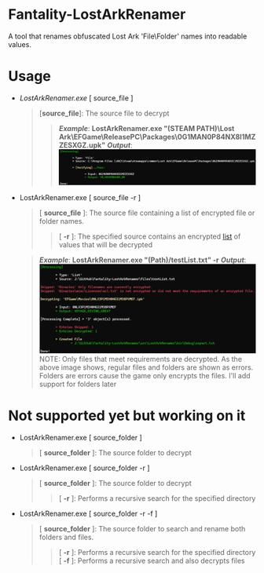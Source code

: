 # Fantality-LostArkRenamer
[](https://github.com/Twigzie/Fantality-LostArkRenamer#fantality-lostarkrenamer)

A tool that renames obfuscated Lost Ark 'File\Folder' names into readable values.

# Usage

 - *LostArkRenamer.exe* [ source_file ]
	 > [**source_file**]: The source file to decrypt
	 >> ***Example***: **LostArkRenamer.exe "(STEAM PATH)\Lost Ark\EFGame\ReleasePC\Packages\0G1MAN0P84NX8I1MZZESXGZ.upk"**
	 >***Output***: 
	 >![](https://github.com/Twigzie/Fantality-LostArkRenamer/blob/main/images/arg_1.png)
                    
 - LostArkRenamer.exe [ source_file -r ]
	 > [ **source_file** ]: The source file containing a list of encrypted file or folder names.
	 >> [ **-r** ]: The specified source contains an encrypted [list](https://github.com/Twigzie/Fantality-LostArkRenamer/blob/main/files/testList.txt) of values that will be decrypted
	 
	 > ***Example***: **LostArkRenamer.exe "(Path)/testList.txt" -r**
	 >***Output***: 
	 >![](https://github.com/Twigzie/Fantality-LostArkRenamer/blob/main/images/arg_2.png)
	 > NOTE: Only files that meet requirements are decrypted. As the above image shows, regular files and folders are shown as errors. Folders are errors cause the game only encrypts the files. I'll add support for folders later

# Not supported yet but working on it

 - LostArkRenamer.exe [ source_folder ]
	 > [ **source_folder** ]: The source folder to decrypt

 - LostArkRenamer.exe [ source_folder -r ]
	 > [ **source_folder** ]: The source folder to decrypt
	 >> [ **-r** ]:  Performs a recursive search for the specified directory
                    
 - LostArkRenamer.exe [ source_folder -r -f ]
	 > [ **source_folder** ]: The source folder to search and rename both folders and files.
	 >> [ **-r** ]: Performs a recursive search for the specified directory
	 >> [ **-f** ]: Performs a recursive search and also decrypts files
